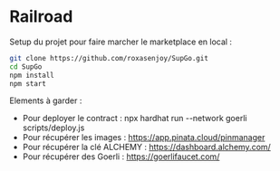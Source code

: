 # Railroad

Setup du projet pour faire marcher le marketplace en local :
```bash
git clone https://github.com/roxasenjoy/SupGo.git
cd SupGo
npm install
npm start

```


Elements à garder :
- Pour deployer le contract : npx hardhat run --network goerli scripts/deploy.js
- Pour récupérer les images : https://app.pinata.cloud/pinmanager
- Pour récupérer la clé ALCHEMY : https://dashboard.alchemy.com/
- Pour récupérer des Goerli : https://goerlifaucet.com/


